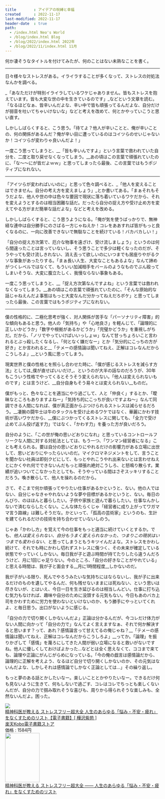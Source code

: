 ```yaml
---
title        : アイデアの呪縛と幸福
created      : 2022-11-17
last-modified: 2022-11-17
header-date  : true
path:
  - /index.html Neo's World
  - /blog/index.html Blog
  - /blog/2022/index.html 2022年
  - /blog/2022/11/index.html 11月
---
```


何か凄そうなタイトルを付けてみたが、何のことはない未熟なことを書く。

---

日々様々なストレスがある。イライラすることが多くなって、ストレスの対処法なんかを調べる。

_「あなただけが特別イライラしているワケじゃありません。皆もストレスを抱えています。皆も大変な世の中を生きているのです」_などという文章を読む。「なるほどなぁ、皆辛いんだよな、辛い中で皆も頑張ってるんだよな、自分だけが弱音を吐いてちゃいけないな」などと考えを改めて、何とかやっていこうと思い直す。

しかししばらくすると、こう思う。「待てよ？他人が辛いことと、俺が辛いことの、何の関係があるんだ？俺が辛い目に遭っているのはコイツらのせいじゃないか！コイツらが変わりゃ良いんだよ！」

一度こう思ってしまうと、__「皆も辛いんですよ」という言葉で救われていた自分を、二度と取り戻せなくなってしまう。__あの頃はこの言葉で頑張れていたのに、「な～～にが皆だよｗｗ」と思ってしまったら最後、この言葉ではもうポジティブになれない。

---

「アイツらが変わればいいのに」と思って色々調べると、_「他人を変えることはできません。自分の考え方を変えましょう」_とか書いてある。「まぁそれもそうだよな、他人や世の中は色々な要因で現状に落ち着いているワケだから、それを変えようとするのは相当困難な話だ。だったら自分の捉え方や受け止め方を変えてやる方がまだ簡単な話だよな」などと考えを改める。

しかししばらくすると、こう思うようになる。「俺が気を使うばっかりで、無神経な連中は自分勝手にのさばる一方じゃねえか！コレをああすれば皆がもっと良くなるのに、一向に改善できないで無駄なことを続けている！バカバカしい！」

「自分の捉え方次第で、厄介な物事を遠ざけ、受け流しましょう」というのは何ら間違ったことは言っていないし、そう思うことで多少は軽くなったのだが、そうやっても受け流しきれない、消え去って欲しいのにいつまでも居座りやがるクソな事象があったりする。「まぁ長い人生、大変なこともあるよな」なんて諦めがつくレベルではなくて、もういい加減相手をバールのようなものでぶん殴ってしまいそうな、大変に腹立たしく、我慢ならない事象もある。

一度こう思ってしまうと、__「捉え方次第なんですよね」という言葉では救われなくなってしまう。__あの頃はこの言葉で頑張れていたのに、「そんな原始的な話じゃねえんだよ事態はもっと大変なんだ分かってねえだろボケ」と思ってしまったら最後、この言葉ではもうポジティブになれない。

---

僕の性格的に、二極化思考が強く、対人関係が苦手な「パーソナリティ障害」的な傾向もあると思う。他人の「気持ち」や「心地良さ」を軽んじて、「論理的に正しいかどうか」「数字や根拠があるかどうか」「完璧かどうか」を重視しがちだ。だから、「ノリでやっていけばいいっしょｗ」なんて甘っちょろいこと言われるとぶっ殺したくなるし、「何となく嫌だなー」とか「気分的にこっちの方が好き」とか言われると__「テメーの感情論は聞いてねえ、正解はコレなんだからこうしろよ」__という風に思ってしまう。

現実世界と僕の性格とを照らし合わせた時に、「僕が感じるストレスを減らす方法」としては_僕が直せばいいだけ_、というのが大半の話なのだろうが、30年もこういう性格でやってくるとそうそう変えられない。「他人は変えられないものです」とは言うけど、__自分自身もそう易々とは変えられない__ものだ。

僕がもっと、色々なことを適当にやり過ごして、人と「仲良く」するとか、「曖昧なところもありますよねー」「気持ち的にこっちが良いですよね～」なんて同調できる人間になれば、僕が真正面からぶつけられるストレスは減らせるだろう。__凄腕の闘牛士は牛のタックルを受け止めるワケではなく、華麗にかわす技術が高いワケだから、__僕にぶつかってくるストレスに関しても、「全力で受け止めてぶん投げ返す力」ではなく、「かわす力」を養った方が良いだろう。

自分のように、「この世が俺の思いどおりになれ」と思っているコントロールフリークな人間に対する対処法としては、もう一つ、「ワンマン経営者になる」ことも考えられる。要は自分の思いどおりにやれるだけの影響力がある立場に出世して、思いどおりにやったらいいのだ。マイクロマネジメントをして、言うことを聞かない社員は即刻クビにして、もっとやれこうやれ出来ないとは言わせねえとにかくやれ何でできないんだもっと頑張れ絶対こうしろ、と怒鳴り散らす。業績が追いついてこなかったとしても、そうやっている間はさぞスッキリすることだろう。喚き散らして、他人を操れるのだから。

さて、そこまで何か頑張ってやりたい仕事があるかというと、ない。他の人ではない、自分じゃなきゃやれないような夢や目標があるかというと、ない。毎日のんびり、のほほんと暮らしたい。子供や家族と遊んで暮らしたい。仕事なんかしないで済むならしたくない。こんな体たらくじゃ「経営者に成り上がってワガママ言う路線」は難しそうだな。かといって、「孤高の芸術家」というのも、生計を建てられるだけの技術を持ち合わせていないしのう。

じゃあ「かわし方」を覚えて今の仕事をもっと適当に続けていくとするか。でも、_他人は変えられない、自分もうまく変えられなかった、つまりこの現状はいつまでも変わらない_、と思ってしまうともうキツイんだよな。ストレスをかわし続けて、それでも時にかわし切れずストレスに傷つく、その未来が確定している状態でやっていくしかない。毎日我が子と遊ぶ時間が持てたりしたら違うんだろうけど、月に1回じゃ足りない。今のところ、「自分の好きなことがやれている」と思える時間は、我が子と面会する__月に1時間程度__しかないのだ。

我が子がいる限り、死んでやろうみたいな気持ちにはならないし、我が子に出来るだけのものを遺してやるんだ、何も残せないままには死ねない、という思いは尽きないが、とはいえ、今日一日を生き延びるのは相当しんどい。仕事に打ち込む気力もなければ、趣味や自分のために没頭する元気もない。今日もあのバカ上司をかわすために労力を使わないといけないのか、もう勝手にやっといてくれよ、と毎日思う。出口がないように感じる。

「自分の力で切り開くしかないんだよ」正論は分かるんだが、今コレだけ体力がない人間に向かって「自分の力で」なんてよく言えますなぁ、それで何か解決すると思います？って、あれ？感情論言って甘えてるの俺じゃね？__「テメーの感情論は聞いてねえ、正解はコレなんだからこうしろよ」__ってか。「論理」を振りかざして「感情」を蔑ろにしてきた人間が弱い立場になると救いがないですね。他人に優しくしておけばよかった…などとは全く思えなくて、ココまで来ても、論理や正論にがんじがらめになっている。「今の俺の戯言は感情論だから、論理的に正解を考えよう、なるほど自分で切り開くしかないのか、その元気はないんだよな、しかしそれは感情論でしかなく正論としては…」その繰り返し。

もっと夢のある話とかしたいなー。楽しいこととかやりたいなー。できるだけ何も見ないように生きて、何もしないで過ごす、コレはコレでちっとも楽しくないんだが、自分の力で掴み取れそうな喜びも、周りから得られそうな楽しみも、全然ないんだよ。困った。

<div class="ad-rakuten">
  <div class="ad-rakuten-image">
    <a href="https://hb.afl.rakuten.co.jp/hgc/g00reb42.waxycf23.g00reb42.waxyd080/?pc=https%3A%2F%2Fitem.rakuten.co.jp%2Frakutenkobo-ebooks%2Fcc0197ca25a6388f91cfbef7130df5ef%2F&amp;m=http%3A%2F%2Fm.rakuten.co.jp%2Frakutenkobo-ebooks%2Fi%2F19319708%2F">
      <img src="https://thumbnail.image.rakuten.co.jp/@0_mall/rakutenkobo-ebooks/cabinet/6326/2000008686326.jpg?_ex=128x128">
    </a>
  </div>
  <div class="ad-rakuten-info">
    <div class="ad-rakuten-title">
      <a href="https://hb.afl.rakuten.co.jp/hgc/g00reb42.waxycf23.g00reb42.waxyd080/?pc=https%3A%2F%2Fitem.rakuten.co.jp%2Frakutenkobo-ebooks%2Fcc0197ca25a6388f91cfbef7130df5ef%2F&amp;m=http%3A%2F%2Fm.rakuten.co.jp%2Frakutenkobo-ebooks%2Fi%2F19319708%2F">精神科医が教える ストレスフリー超大全 人生のあらゆる「悩み・不安・疲れ」をなくすためのリスト【電子書籍】[ 樺沢紫苑 ]</a>
    </div>
    <div class="ad-rakuten-shop">
      <a href="https://hb.afl.rakuten.co.jp/hgc/g00reb42.waxycf23.g00reb42.waxyd080/?pc=https%3A%2F%2Fwww.rakuten.co.jp%2Frakutenkobo-ebooks%2F&amp;m=http%3A%2F%2Fm.rakuten.co.jp%2Frakutenkobo-ebooks%2F">楽天Kobo電子書籍ストア</a>
    </div>
    <div class="ad-rakuten-price">価格 : 1584円</div>
  </div>
</div>

<div class="ad-amazon">
  <div class="ad-amazon-image">
    <a href="https://www.amazon.co.jp/dp/4478107327?tag=neos21-22&amp;linkCode=osi&amp;th=1&amp;psc=1">
      <img src="https://m.media-amazon.com/images/I/51989yeWgUS._SL160_.jpg" width="112" height="160">
    </a>
  </div>
  <div class="ad-amazon-info">
    <div class="ad-amazon-title">
      <a href="https://www.amazon.co.jp/dp/4478107327?tag=neos21-22&amp;linkCode=osi&amp;th=1&amp;psc=1">精神科医が教える ストレスフリー超大全 ―― 人生のあらゆる「悩み・不安・疲れ」をなくすためのリスト</a>
    </div>
  </div>
</div>
